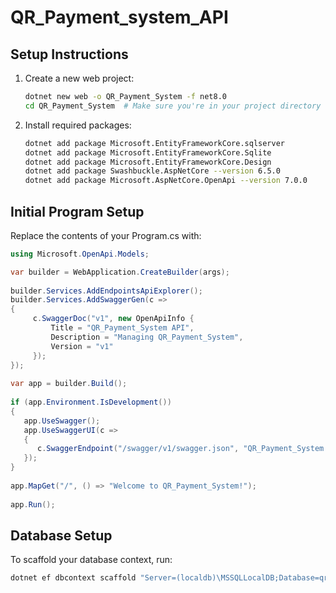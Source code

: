 # QR_Payment_system_API

## Setup Instructions

1. Create a new web project:

    ```bash
    dotnet new web -o QR_Payment_System -f net8.0
    cd QR_Payment_System  # Make sure you're in your project directory
    ```

2. Install required packages:

    ```bash
    dotnet add package Microsoft.EntityFrameworkCore.sqlserver
    dotnet add package Microsoft.EntityFrameworkCore.Sqlite 
    dotnet add package Microsoft.EntityFrameworkCore.Design
    dotnet add package Swashbuckle.AspNetCore --version 6.5.0
    dotnet add package Microsoft.AspNetCore.OpenApi --version 7.0.0
    ```

## Initial Program Setup

Replace the contents of your Program.cs with:

```csharp
using Microsoft.OpenApi.Models;

var builder = WebApplication.CreateBuilder(args);
    
builder.Services.AddEndpointsApiExplorer();
builder.Services.AddSwaggerGen(c =>
{
     c.SwaggerDoc("v1", new OpenApiInfo { 
         Title = "QR_Payment_System API",          
         Description = "Managing QR_Payment_System",  
         Version = "v1"                     
     });
});
    
var app = builder.Build();
    
if (app.Environment.IsDevelopment())
{
   app.UseSwagger();
   app.UseSwaggerUI(c =>
   {
      c.SwaggerEndpoint("/swagger/v1/swagger.json", "QR_Payment_System API V1");
   });
}
    
app.MapGet("/", () => "Welcome to QR_Payment_System!");
    
app.Run();
```

## Database Setup

To scaffold your database context, run:

```bash
dotnet ef dbcontext scaffold "Server=(localdb)\MSSQLLocalDB;Database=qr_payment_system;Trusted_Connection=True;" Microsoft.EntityFrameworkCore.SqlServer
```
